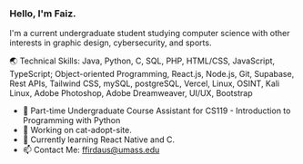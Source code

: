 ### Hello, I'm Faiz.

I'm a current undergraduate student studying computer science with other interests in graphic design, cybersecurity, and sports. 

🌏 Technical Skills: Java, Python, C, SQL, PHP, HTML/CSS,  JavaScript, TypeScript; Object-oriented Programming, React.js, Node.js, Git, Supabase, Rest APIs, Tailwind CSS, mySQL, postgreSQL, Vercel, Linux, OSINT, Kali Linux, Adobe Photoshop, Adobe Dreamweaver, UI/UX, Bootstrap

- 📌 Part-time Undergraduate Course Assistant for CS119 - Introduction to Programming with Python
- 🔭 Working on cat-adopt-site.
- 🌱 Currently learning React Native and C.
- 📫 Contact Me: ffirdaus@umass.edu

<!--
**faizfrds/faizfrds** is a ✨ _special_ ✨ repository because its `README.md` (this file) appears on your GitHub profile.

Here are some ideas to get you started:

- 🔭 I’m currently working on ...
- 🌱 I’m currently learning ...
- 👯 I’m looking to collaborate on ...
- 🤔 I’m looking for help with ...
- 💬 Ask me about ...
- 📫 How to reach me: ...
- 😄 Pronouns: ...
- ⚡ Fun fact: ...
-->
